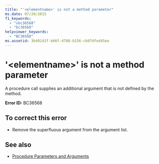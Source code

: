 ```yaml
---
title: "'<elementname>' is not a method parameter"
ms.date: 07/20/2015
f1_keywords: 
  - "vbc36568"
  - "bc36568"
helpviewer_keywords: 
  - "BC36568"
ms.assetid: 3b40142f-b66f-4788-b156-cb97dfed45ee
---
```

# '\<elementname>' is not a method parameter
A procedure call supplies an additional argument that is not defined by the method.  
  
 **Error ID:** BC36568  
  
## To correct this error  
  
- Remove the superfluous argument from the argument list.  
  
## See also

- [Procedure Parameters and Arguments](../../visual-basic/programming-guide/language-features/procedures/procedure-parameters-and-arguments.md)
